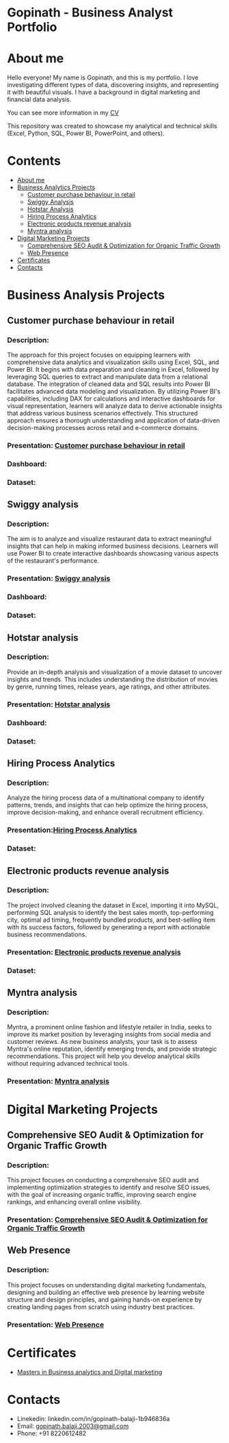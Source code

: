 # Gopinath - Business Analyst Portfolio
# About me <a name="about-me"></a>
Hello everyone! My name is Gopinath, and this is my portfolio.
I love investigating different types of data, discovering insights, and representing it with beautiful visuals.
I have a background in digital marketing and financial data analysis.

You can see more information in my [CV](https://drive.google.com/file/d/1T3C_TU1Y1u5faUsc0wbsP6zGFKxeWP-m/view?usp=sharing)

This repository was created to showcase my analytical and technical skills (Excel, Python, SQL, Power BI, PowerPoint, and others).

# Contents
* [About me](#about-me)
* [Business Analytics Projects](#business-analysis-projects)
  * [Customer purchase behaviour in retail](#customer-purchase-behaviour-in-retail)
  * [Swiggy Analysis](#swiggy-analysis)
  * [Hotstar Analysis](#hotstar-analysis)
  * [Hiring Process Analytics](#Hiring-Process-Analytics)
  * [Electronic products revenue analysis](#electronic-products-revenue-analysis)
  * [Myntra analysis](#myntra-analysis)
* [Digital Marketing Projects](#digital-marketing-projects)
  * [Comprehensive SEO Audit & Optimization for Organic Traffic Growth](#comprehensive-seo-audit)
  * [Web Presence](#web-presence)
* [Certificates](#certificates)
* [Contacts](#contacts)

# Business Analysis Projects <a name="business-analysis-projects"></a>

## Customer purchase behaviour in retail <a name="customer-purchase-behaviour-in-retail"></a>
### Description:
The approach for this project focuses on equipping learners with comprehensive data analytics and visualization skills using Excel, SQL, and Power BI. It begins with data preparation and cleaning in Excel, followed by leveraging SQL queries to extract and manipulate data from a relational database. The integration of cleaned data and SQL results into Power BI facilitates advanced data modeling and visualization. By utilizing Power BI's capabilities, including DAX for calculations and interactive dashboards for visual representation, learners will analyze data to derive actionable insights that address various business scenarios effectively. This structured approach ensures a thorough understanding and application of data-driven decision-making processes across retail and e-commerce domains.

### Presentation: [Customer purchase behaviour in retail](https://docs.google.com/presentation/d/11d2oash9gskWUPngCdEy5AcaKmrPcyVf/edit?usp=sharing&ouid=108759140109935168294&rtpof=true&sd=true)
### Dashboard:
### Dataset:

## Swiggy analysis <a name="swiggy-analysis"></a>
### Description:
The aim is to analyze and visualize restaurant data to extract meaningful insights that can help in making informed business decisions. Learners will use Power BI to create interactive dashboards showcasing various aspects of the restaurant's performance.

### Presentation: [Swiggy analysis](https://docs.google.com/presentation/d/1mkMm9aZg0v64zWRxR_VZjlSTlAAOqKAj/edit?usp=sharing&ouid=108759140109935168294&rtpof=true&sd=true)
### Dashboard:
### Dataset:

## Hotstar analysis <a name="hotstar-analysis"></a>
### Description:
Provide an in-depth analysis and visualization of a movie dataset to uncover insights and trends. This includes understanding the distribution of movies by genre, running times, release years, age ratings, and other attributes.

### Presentation: [Hotstar analysis](https://docs.google.com/presentation/d/1IXriYGxc7Cm-hRsZ4T9h-S16q_rKzYU1/edit?usp=sharing&ouid=108759140109935168294&rtpof=true&sd=true)
### Dashboard:
### Dataset:

## Hiring Process Analytics <a name="Hiring-Process-Analytics"></a>
### Description:
Analyze the hiring process data of a multinational company to identify patterns, trends, and insights that can help optimize the hiring process, improve decision-making, and enhance overall recruitment efficiency.

### Presentation:[Hiring Process Analytics](https://docs.google.com/presentation/d/1TdJaSW7T_GVbWt4PQMZbiMmtsP79NSkU/edit?usp=sharing&ouid=108759140109935168294&rtpof=true&sd=true)
### Dataset:

## Electronic products revenue analysis <a name="electronic-products-revenue-analysis"></a>
### Description:
The project involved cleaning the dataset in Excel, importing it into MySQL, performing SQL analysis to identify the best sales month, top-performing city, optimal ad timing, frequently bundled products, and best-selling item with its success factors, followed by generating a report with actionable business recommendations.

### Presentation: [Electronic products revenue analysis](https://docs.google.com/presentation/d/1UmcjJUtIZNyKkaVQ7dSkaxpY2SX3S4Em/edit?usp=sharing&ouid=108759140109935168294&rtpof=true&sd=true)
### Dataset:

## Myntra analysis <a name="myntra-analysis"></a>
### Description:
Myntra, a prominent online fashion and lifestyle retailer in India, seeks to improve its market position by leveraging insights from social media and customer reviews. As new business analysts, your task is to assess Myntra's online reputation, identify emerging trends, and provide strategic recommendations. This project will help you develop analytical skills without requiring advanced technical tools.

### Presentation: [Myntra analysis](https://docs.google.com/presentation/d/1abNKlfhQm37IWIeNgzjZYCELPa0_uYIb/edit?usp=sharing&ouid=108759140109935168294&rtpof=true&sd=true)

# Digital Marketing Projects <a name="digital-marketing-projects"></a>

## Comprehensive SEO Audit & Optimization for Organic Traffic Growth <a name="comprehensive-seo-audit"></a>
### Description:
This project focuses on conducting a comprehensive SEO audit and implementing optimization strategies to identify and resolve SEO issues, with the goal of increasing organic traffic, improving search engine rankings, and enhancing overall online visibility.

### Presentation: [Comprehensive SEO Audit & Optimization for Organic Traffic Growth](https://docs.google.com/presentation/d/1O6xjqXL_mlJlqOn7VdeXpwjg07PC2eEM/edit?usp=sharing&ouid=108759140109935168294&rtpof=true&sd=true)


## Web Presence <a name="web-presence"></a>
### Description:
This project focuses on understanding digital marketing fundamentals, designing and building an effective web presence by learning website structure and design principles, and gaining hands-on experience by creating landing pages from scratch using industry best practices.

### Presentation: [Web Presence](https://docs.google.com/presentation/d/1BoN1DQ6cm1Lpt-4Nhojbxcj9bTQmxLdK/edit?usp=sharing&ouid=108759140109935168294&rtpof=true&sd=true)


# Certificates <a name="certificates"></a>
  * [Masters in Business analytics and Digital marketing](https://www.guvi.in/certificate?id=33Y175908jM3BD4572)

# Contacts <a name="contacts"></a>
  * Linekedin: linkedin.com/in/gopinath-balaji-1b946836a
  * Email: gopinath.balaji.2003@gmail.com
  * Phone: +91 8220612482 

